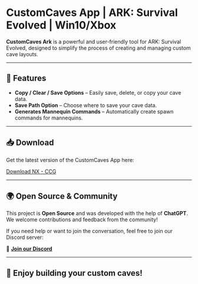 # CustomCaves App | ARK: Survival Evolved | Win10/Xbox

**CustomCaves Ark** is a powerful and user-friendly tool for ARK: Survival Evolved, designed to simplify the process of creating and managing custom cave layouts.

---

## 🌟 Features

- **Copy / Clear / Save Options** – Easily save, delete, or copy your cave data.
- **Save Path Option** – Choose where to save your cave data.
- **Generates Mannequin Commands** – Automatically create spawn commands for mannequins.

---

## 📥 Download

Get the latest version of the CustomCaves App here:

[Download NX - CCG](https://github.com/n38x/CCG/raw/main/release/NX%20-%20CCG.exe)

---

## 🌍 Open Source & Community

This project is **Open Source** and was developed with the help of **ChatGPT**. We welcome contributions and feedback from the community!

If you need help or want to join the conversation, feel free to join our Discord server:

🔗 [**Join our Discord**](https://discord.gg/RtEYex2vmu)

---

## 🚀 Enjoy building your custom caves!

